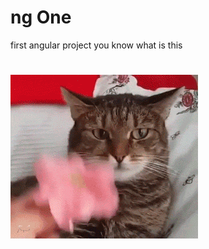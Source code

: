 # ng One

first angular project you know what is this 

# ![](https://raw.githubusercontent.com/vaxosv/ng-one/master/giphy.gif)